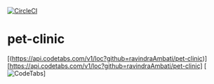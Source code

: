 [![CircleCI](https://circleci.com/gh/ravindraAmbati/pet-clinic/tree/master.svg?style=svg)](https://circleci.com/gh/ravindraAmbati/pet-clinic/tree/master)
# pet-clinic
[(https://api.codetabs.com/v1/loc?github=ravindraAmbati/pet-clinic)][https://api.codetabs.com/v1/loc?github=ravindraAmbati/pet-clinic]
[![CodeTabs](https://api.codetabs.com/v1/loc?github=ravindraAmbati/pet-clinic)]
